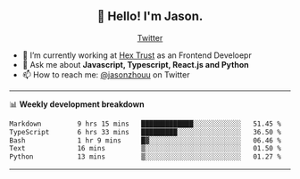<h2 align="center">👋 Hello! I'm Jason.</h2>
<p align="center">
  <a href="https://twitter.com/jasonzhouu">Twitter</a>
</p>


- 🔭 I’m currently working at [Hex Trust](https://hextrust.com/) as an Frontend Develoepr
- 💬 Ask me about **Javascript, Typescript, React.js and Python**
- 📫 How to reach me: [@jasonzhouu](https://twitter.com/jasonzhouu) on Twitter

-------

📊 **Weekly development breakdown**
<!--START_SECTION:waka-->

```txt
Markdown         9 hrs 15 mins   █████████████░░░░░░░░░░░░   51.45 %
TypeScript       6 hrs 33 mins   █████████░░░░░░░░░░░░░░░░   36.50 %
Bash             1 hr 9 mins     █▓░░░░░░░░░░░░░░░░░░░░░░░   06.46 %
Text             16 mins         ▒░░░░░░░░░░░░░░░░░░░░░░░░   01.50 %
Python           13 mins         ▒░░░░░░░░░░░░░░░░░░░░░░░░   01.27 %
```

<!--END_SECTION:waka-->

-------
